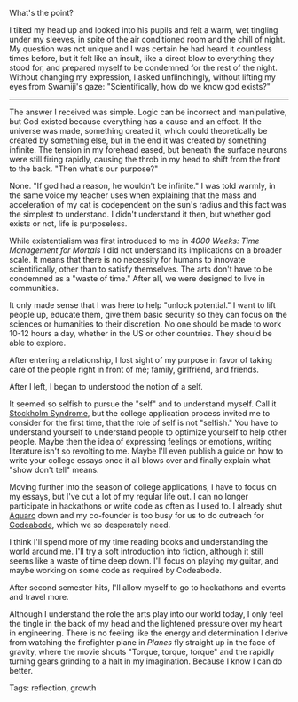 What's the point?

I tilted my head up and looked into his pupils and felt a warm, wet tingling under my sleeves, in spite of the air conditioned room and the chill of night. My question was not unique and I was certain he had heard it countless times before, but it felt like an insult, like a direct blow to everything they stood for, and prepared myself to be condemned for the rest of the night. Without changing my expression, I asked unflinchingly, without lifting my eyes from Swamiji's gaze: "Scientifically, how do we know god exists?"

--- 

The answer I received was simple. Logic can be incorrect and manipulative, but God existed because everything has a cause and an effect. If the universe was made, something created it, which could theoretically be created by something else, but in the end it was created by something infinite. The tension in my forehead eased, but beneath the surface neurons were still firing rapidly, causing the throb in my head to shift from the front to the back. "Then what's our purpose?" 

None. "If god had a reason, he wouldn't be infinite." I was told warmly, in the same voice my teacher uses when explaining that the mass and acceleration of my cat is codependent on the sun's radius and this fact was the simplest to understand. I didn't understand it then, but whether god exists or not, life is purposeless. 

While existentialism was first introduced to me in *4000 Weeks: Time Management for Mortals* I did not understand its implications on a broader scale. It means that there is no necessity for humans to innovate scientifically, other than to satisfy themselves. The arts don't have to be condemned as a "waste of time." After all, we were designed to live in communities. 

It only made sense that I was here to help "unlock potential." I want to lift people up, educate them, give them basic security so they can focus on the sciences or humanities to their discretion. No one should be made to work 10-12 hours a day, whether in the US or other countries. They should be able to explore. 

After entering a relationship, I lost sight of my purpose in favor of taking care of the people right in front of me; family, girlfriend, and friends. 

After I left, I began to understood the notion of a self. 

It seemed so selfish to pursue the "self" and to understand myself. Call it [Stockholm Syndrome](https://en.wikipedia.org/wiki/Stockholm_syndrome), but the college application process invited me to consider for the first time, that the role of self is not "selfish." You have to understand yourself to understand people to optimize yourself to help other people. Maybe then the idea of expressing feelings or emotions, writing literature isn't so revolting to me. Maybe I'll even publish a guide on how to write your college essays once it all blows over and finally explain what "show don't tell" means.

Moving further into the season of college applications, I have to focus on my essays, but I've cut a lot of my regular life out. I can no longer participate in hackathons or write code as often as I used to. I already shut [Aquarc](https://aquarc.org) down and my co-founder is too busy for us to do outreach for [Codeabode](https://codeabode.co), which we so desperately need. 

I think I'll spend more of my time reading books and understanding the world around me. I'll try a soft introduction into fiction, although it still seems like a waste of time deep down. I'll focus on playing my guitar, and maybe working on some code as required by Codeabode.

After second semester hits, I'll allow myself to go to hackathons and events and travel more. 

Although I understand the role the arts play into our world today, I only feel the tingle in the back of my head and the lightened pressure over my heart in engineering. There is no feeling like the energy and determination I derive from watching the firefighter plane in *Planes* fly straight up in the face of gravity, where the movie shouts "Torque, torque, torque" and the rapidly turning gears grinding to a halt in my imagination. Because I know I can do better.

Tags: reflection, growth
